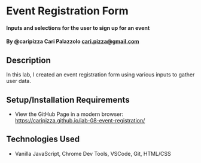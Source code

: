# Event Registration Form

#### Inputs and selections for the user to sign up for an event

#### By **@caripizza** Cari Palazzolo cari.pizza@gmail.com

## Description

In this lab, I created an event registration form using various inputs to gather user data.

## Setup/Installation Requirements

* View the GitHub Page in a modern browser: https://caripizza.github.io/lab-08-event-registration/

## Technologies Used

* Vanilla JavaScript, Chrome Dev Tools, VSCode, Git, HTML/CSS